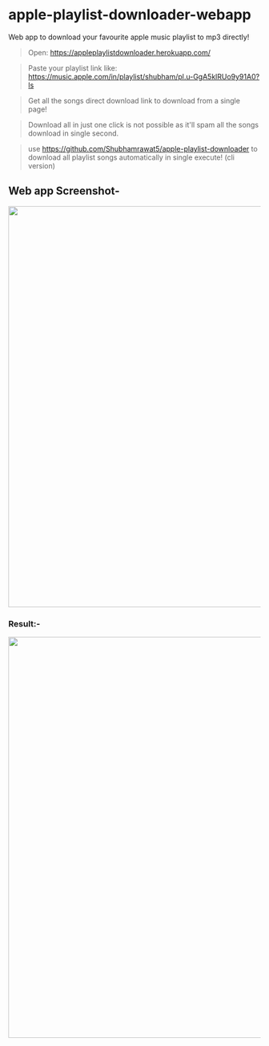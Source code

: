 # apple-playlist-downloader-webapp

Web app to download your favourite apple music playlist to mp3 directly!

> Open: https://appleplaylistdownloader.herokuapp.com/

> Paste your playlist link like:<br> https://music.apple.com/in/playlist/shubham/pl.u-GgA5klRUo9y91A0?ls

> Get all the songs direct download link to download from a single page!

> Download all in just one click is not possible as it'll spam all the songs download in single second.

> use https://github.com/Shubhamrawat5/apple-playlist-downloader to download all playlist songs automatically in single execute! (cli version)

## Web app Screenshot-

<img src="https://i.ibb.co/YhPyBLK/play1.png" width=800>

### Result:-

<img src="https://i.ibb.co/BPdJ97v/play2.png" width=800>
